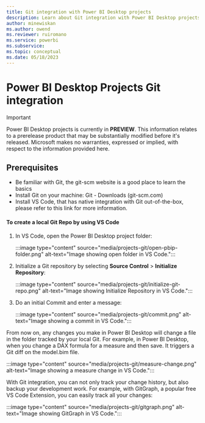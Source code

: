 ```yaml
---
title: Git integration with Power BI Desktop projects
description: Learn about Git integration with Power BI Desktop projects
author: minewiskan
ms.author: owend
ms.reviewer: ruiromano
ms.service: powerbi
ms.subservice:
ms.topic: conceptual
ms.date: 05/18/2023
---
```


# Power BI Desktop Projects Git integration


> [!IMPORTANT]
> Power BI Desktop projects is currently in **PREVIEW**. This information relates to a prerelease product that may be substantially modified before it's released. Microsoft makes no warranties, expressed or implied, with respect to the information provided here.

## Prerequisites

- Be familiar with Git, the git-scm website is a good place to learn the basics
- Install Git on your machine: Git - Downloads (git-scm.com)
- Install VS Code, that has native integration with Git out-of-the-box, please refer to this link for more information.

#### To create a local Git Repo by using VS Code

1. In VS Code, open the Power BI Desktop project folder:

    :::image type="content" source="media/projects-git/open-pbip-folder.png" alt-text="Image showing open folder in VS Code.":::


1. Initialize a Git repository by selecting **Source Control** > **Initialize Repository**:

    :::image type="content" source="media/projects-git/initialize-git-repo.png" alt-text="Image showing Initialize Repository in VS Code.":::

1. Do an initial Commit and enter a message:

    :::image type="content" source="media/projects-git/commit.png" alt-text="Image showing a commit in VS Code.":::

From now on, any changes you make in Power BI Desktop will change a file in the folder tracked by your local Git. For example, in Power BI Desktop, when you change a DAX formula for a measure and then save. It triggers a Git diff on the model.bim file.

:::image type="content" source="media/projects-git/measure-change.png" alt-text="Image showing a measure change in VS Code.":::

With Git integration, you can not only track your change history, but also backup your development work. For example, with GitGraph, a popular free VS Code Extension, you can easily track all your changes:

:::image type="content" source="media/projects-git/gitgraph.png" alt-text="Image showing GitGraph in VS Code.":::
